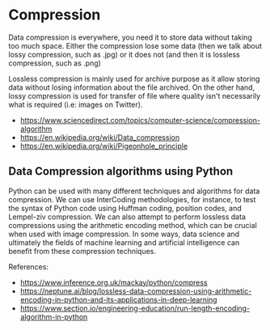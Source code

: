 # Compression

Data compression is everywhere, you need it to store data without taking too much space.
Either the compression lose some data (then we talk about lossy compression, such as .jpg) or it does not (and then it is lossless compression, such as .png)

Lossless compression is mainly used for archive purpose as it allow storing data without losing information about the file archived. On the other hand, lossy compression is used for transfer of file where quality isn't necessarily what is required (i.e: images on Twitter).

* <https://www.sciencedirect.com/topics/computer-science/compression-algorithm>
* <https://en.wikipedia.org/wiki/Data_compression>
* <https://en.wikipedia.org/wiki/Pigeonhole_principle>

## Data Compression algorithms using Python

Python can be used with many different techniques and algorithms for data compression. We can use InterCoding methodologies, for instance, to test the syntax of Python code using Huffman coding, position codes, and Lempel-ziv compression. We can also attempt to perform lossless data compressions using the arithmetic encoding method, which can be crucial when used with image compression. In some ways, data science and ultimately the fields of machine learning and artificial intelligence can benefit from these compression techniques.

References:
* <https://www.inference.org.uk/mackay/python/compress>
* <https://neptune.ai/blog/lossless-data-compression-using-arithmetic-encoding-in-python-and-its-applications-in-deep-learning>
* <https://www.section.io/engineering-education/run-length-encoding-algorithm-in-python>
